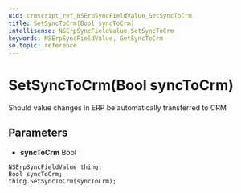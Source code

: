 ```yaml
---
uid: crmscript_ref_NSErpSyncFieldValue_SetSyncToCrm
title: SetSyncToCrm(Bool syncToCrm)
intellisense: NSErpSyncFieldValue.SetSyncToCrm
keywords: NSErpSyncFieldValue, GetSyncToCrm
so.topic: reference
---
```


# SetSyncToCrm(Bool syncToCrm)

Should value changes in ERP be automatically transferred to CRM

## Parameters

* **syncToCrm** Bool

```crmscript
NSErpSyncFieldValue thing;
Bool syncToCrm;
thing.SetSyncToCrm(syncToCrm);
```

